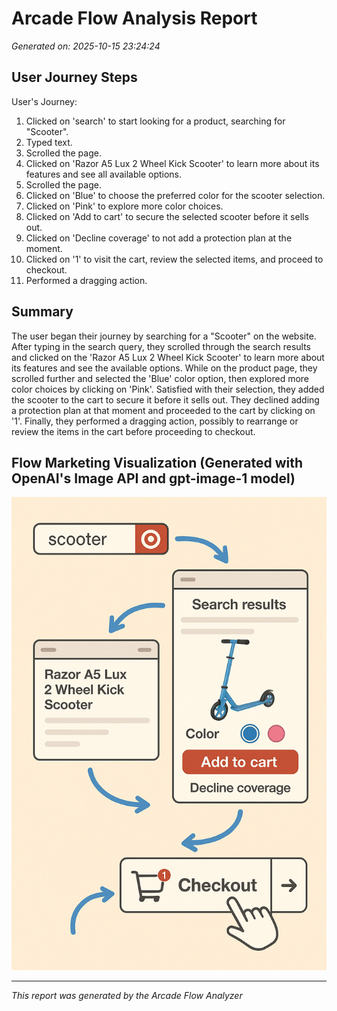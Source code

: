 # Arcade Flow Analysis Report

*Generated on: 2025-10-15 23:24:24*

## User Journey Steps

User's Journey:
1. Clicked on 'search' to start looking for a product, searching for "Scooter".
2. Typed text.
3. Scrolled the page.
4. Clicked on 'Razor A5 Lux 2 Wheel Kick Scooter' to learn more about its features and see all available options.
5. Scrolled the page.
6. Clicked on 'Blue' to choose the preferred color for the scooter selection.
7. Clicked on 'Pink' to explore more color choices.
8. Clicked on 'Add to cart' to secure the selected scooter before it sells out.
9. Clicked on 'Decline coverage' to not add a protection plan at the moment.
10. Clicked on '1' to visit the cart, review the selected items, and proceed to checkout.
11. Performed a dragging action.

## Summary

The user began their journey by searching for a "Scooter" on the website. After typing in the search query, they scrolled through the search results and clicked on the 'Razor A5 Lux 2 Wheel Kick Scooter' to learn more about its features and see the available options. While on the product page, they scrolled further and selected the 'Blue' color option, then explored more color choices by clicking on 'Pink'. Satisfied with their selection, they added the scooter to the cart to secure it before it sells out. They declined adding a protection plan at that moment and proceeded to the cart by clicking on '1'. Finally, they performed a dragging action, possibly to rearrange or review the items in the cart before proceeding to checkout.

## Flow Marketing Visualization (Generated with OpenAI's Image API and gpt-image-1 model)

![Generated Flow Image](cache/image/marketing-image.png)

---
*This report was generated by the Arcade Flow Analyzer*

